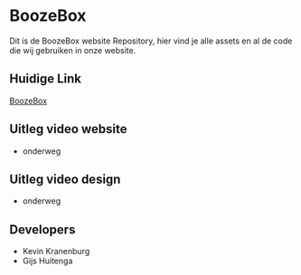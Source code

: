 # BoozeBox

Dit is de BoozeBox website Repository, hier vind je alle assets en al de code die wij gebruiken in onze website.

## Huidige Link

[BoozeBox](http://27202.hosts2.ma-cloud.nl/bewijzenmap/jaar2/periode1.3/K_ID/BoozeBox/public/index.html)

## Uitleg video website

- onderweg

## Uitleg video design

- onderweg

## Developers

- Kevin Kranenburg
- Gijs Huitenga
